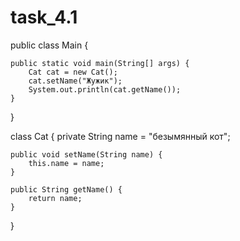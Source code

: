 # task_4.1

public class Main {

    public static void main(String[] args) {
        Cat cat = new Cat();   
        cat.setName("Жужик");
        System.out.println(cat.getName());     
    }
    
}

class Cat {
    private String name = "безымянный кот";

    public void setName(String name) {
        this.name = name;
    }

    public String getName() {
        return name;
    }
}
